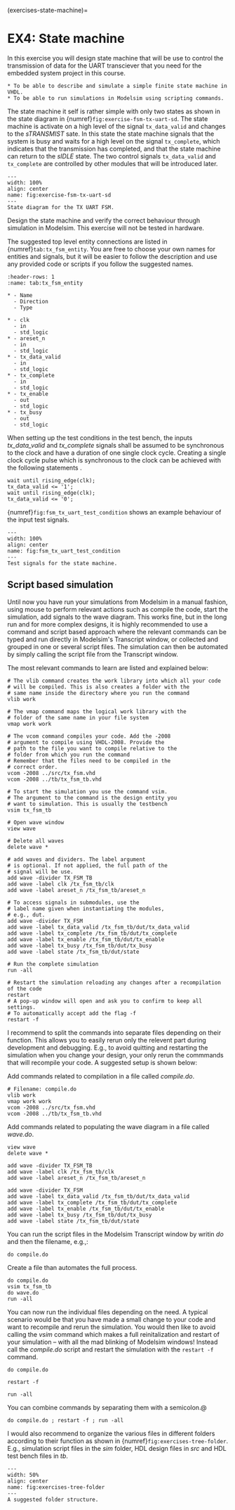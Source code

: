 (exercises-state-machine)=
# EX4: State machine
In this exercise you will design state machine that will be use to control the transmission of data for the UART transciever that you need for the embedded system project in this course.  


```{admonition} The learning outcome of this problem is to:
* To be able to describe and simulate a simple finite state machine in VHDL.
* To be able to run simulations in Modelsim using scripting commands. 
```


The state machine it self is rather simple with only two states as shown in the state diagram in {numref}`fig:exercise-fsm-tx-uart-sd`. The state machine is activate on a high level of the signal `tx_data_valid` and changes to the *sTRANSMIST* sate. In this state the state machine signals that the system is busy and waits for a high level on the signal `tx_complete`, which indicates that the transmission has completed, and that the state machine can return to the *sIDLE* state. The two control signals `tx_data_valid` and `tx_complete` are controlled by other modules that will be introduced later. 


```{figure} ../graphics/fsm_tx_uart_sd.gv.png
---
width: 100%
align: center
name: fig:exercise-fsm-tx-uart-sd
---
State diagram for the TX UART FSM.
```

Design the state machine and verify the correct behaviour through simulation in Modelsim. This exercise will not be tested in hardware. 

The suggested top level entity connections are listed in {numref}`tab:tx_fsm_entity`. You are free to choose your own names for entities and signals, but it will be easier to follow the description and use any provided code or scripts if you follow the suggested names. 


```{list-table} Top level entity signals for the module *tx_fsm.vhd*.
:header-rows: 1
:name: tab:tx_fsm_entity

* - Name
  - Direction
  - Type

* - clk
  - in
  - std_logic
* - areset_n
  - in
  - std_logic
* - tx_data_valid 
  - in
  - std_logic
* - tx_complete
  - in 
  - std_logic
* - tx_enable
  - out
  - std_logic
* - tx_busy
  - out 
  - std_logic
```

When setting up the test conditions in the test bench, the inputs *tx_data_valid* and *tx_complete* signals shall be assumed to be synchronous to the clock and have a duration of one single clock cycle. Creating a single clock cycle pulse which is synchronous to the clock can be achieved with the following statements .

```{code-block} vhdl
wait until rising_edge(clk);
tx_data_valid <= '1';
wait until rising_edge(clk);
tx_data_valid <= '0';
```

{numref}`fig:fsm_tx_uart_test_condition` shows an example behaviour of the input test signals.

```{figure} ../graphics/wave_fsm_tx_uart_test_condition.png
---
width: 100%
align: center
name: fig:fsm_tx_uart_test_condition
---
Test signals for the state machine.
```

## Script based simulation

Until now you have run your simulations from Modelsim in a manual fashion, using mouse to perform relevant actions such as compile the code, start the simulation, add signals to the wave diagram. This works fine, but in the long run and for more complex designs, it is highly recommended to use a command and script based approach where the relevant commands can be typed and run directly in Modelsim's Transcript window, or collected and grouped in one or several script files. The simulation can then be automated by simply calling the script file from the Transcript window. 


The most relevant commands to learn are listed and explained below:

```{code-block} tcl
# The vlib command creates the work library into which all your code
# will be compiled. This is also creates a folder with the 
# same name inside the directory where you run the command
vlib work
```


```{code-block} tcl
# The vmap command maps the logical work library with the
# folder of the same name in your file system
vmap work work
```

```{code-block} tcl
# The vcom command compiles your code. Add the -2008
# argument to compile using VHDL-2008. Provide the
# path to the file you want to compile relative to the 
# folder from which you run the command
# Remember that the files need to be compiled in the
# correct order.
vcom -2008 ../src/tx_fsm.vhd
vcom -2008 ../tb/tx_fsm_tb.vhd
 ```

```{code-block} tcl
# To start the simulation you use the command vsim. 
# The argument to the command is the design entity you
# want to simulation. This is usually the testbench
vsim tx_fsm_tb
```

```{code-block} tcl
# Open wave window
view wave 
```

```{code-block} tcl
# Delete all waves 
delete wave *
```

```{code-block} tcl
# add waves and dividers. The label argument 
# is optional. If not applied, the full path of the 
# signal will be use. 
add wave -divider TX_FSM_TB
add wave -label clk /tx_fsm_tb/clk
add wave -label areset_n /tx_fsm_tb/areset_n

# To access signals in submodules, use the 
# label name given when instantiating the modules,
# e.g., dut.
add wave -divider TX_FSM
add wave -label tx_data_valid /tx_fsm_tb/dut/tx_data_valid
add wave -label tx_complete /tx_fsm_tb/dut/tx_complete
add wave -label tx_enable /tx_fsm_tb/dut/tx_enable
add wave -label tx_busy /tx_fsm_tb/dut/tx_busy
add wave -label state /tx_fsm_tb/dut/state
```

```{code-block} tcl
# Run the complete simulation
run -all
```

```{code-block} tcl
# Restart the simulation reloading any changes after a recompilation of the code
restart 
# A pop-up window will open and ask you to confirm to keep all settings. 
# To automatically accept add the flag -f
restart -f
```
 
I recommend to split the commands into separate files depending on their function. This allows you to easily rerun only the relevent part during development and debugging. E.g., to avoid quitting and restarting the simulation when you change your design, your only rerun the commmands that will recompile your code. A suggested setup is shown below:

Add commands related to compilation in a file called *compile.do*.
```{code-block} tcl
# Filename: compile.do
vlib work
vmap work work
vcom -2008 ../src/tx_fsm.vhd
vcom -2008 ../tb/tx_fsm_tb.vhd
```

Add commands related to populating the wave diagram in a file called *wave.do*.

```{code-block} tcl
view wave 
delete wave *

add wave -divider TX_FSM_TB
add wave -label clk /tx_fsm_tb/clk
add wave -label areset_n /tx_fsm_tb/areset_n

add wave -divider TX_FSM
add wave -label tx_data_valid /tx_fsm_tb/dut/tx_data_valid
add wave -label tx_complete /tx_fsm_tb/dut/tx_complete
add wave -label tx_enable /tx_fsm_tb/dut/tx_enable
add wave -label tx_busy /tx_fsm_tb/dut/tx_busy
add wave -label state /tx_fsm_tb/dut/state
```

You can run the script files in the Modelsim Transcript window by writin *do* and then the filename, e.g.,:
```{code-block} tcl
do compile.do
```

Create a file than automates the full process.

```{code-block} tcl
do compile.do
vsim tx_fsm_tb
do wave.do
run -all
```

You can now run the individual files depending on the need. A typical scenario would be that you have made a small change to your code and want to recompile and rerun the simulation. You would then like to avoid calling the *vsim* command which makes a full reinitalization and restart of your simulation – with all the mad blinking of Modelsim windows!
Instead call the *compile.do* script and restart the simulation with the `restart -f` command. 

```{code-block} tcl
do compile.do
```

```{code-block} tcl
restart -f
```

```{code-block} tcl
run -all
```

You can combine commands by separating them with a semicolon.@

```{code-block} tcl
do compile.do ; restart -f ; run -all
```
 

I would also recommend to organize the various files in different folders according to their function as shown in {numref}`fig:exercises-tree-folder`. E.g., simulation script files in the *sim* folder, HDL design files in *src* and HDL test bench files in *tb*. 

```{figure} ../images/exercises_tree_folder.png
---
width: 50%
align: center
name: fig:exercises-tree-folder
---
A suggested folder structure.
```
<!--
Navigating to the simulation folder in Modelsim and running the simulation from there you will have to provide the relative path the script file.

```{code-block} tcl
do ../scripts/compile_and_run.do
```

-->

